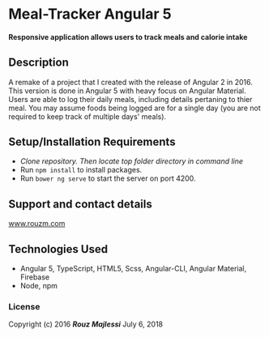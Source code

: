 
# Meal-Tracker Angular 5

####  Responsive application allows users to track meals and calorie intake

## Description

A remake of a project that I created with the release of Angular 2 in 2016. This version is done in Angular 5 with heavy focus on Angular Material. Users are able to log their daily meals, including details pertaning to thier meal. You may assume foods being logged are for a single day (you are not required to keep track of multiple days' meals).

## Setup/Installation Requirements

* _Clone repository. Then locate top folder directory in command line_
* Run `npm install` to install packages.
* Run `bower ng serve` to start the server on port 4200.

## Support and contact details
www.rouzm.com

## Technologies Used

+ Angular 5, TypeScript, HTML5, Scss, Angular-CLI, Angular Material, Firebase
+ Node, npm

### License

Copyright (c) 2016 **_Rouz Majlessi_**
July 6, 2018&nbsp; 

